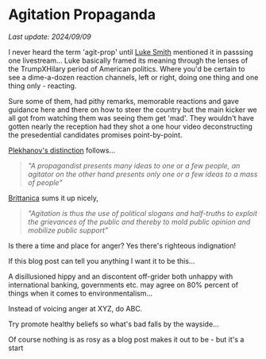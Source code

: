 # Agitation Propaganda

*Last update: 2024/09/09*

I never heard the term 'agit-prop' until [Luke Smith](https://lukesmith.xyz/) mentioned it in passsing one livestream... Luke basically framed its meaning through the lenses of the TrumpXHilary period of American politics. Where you'd be certain to see a dime-a-dozen reaction channels, left or right, doing one thing and one thing only - reacting.

Sure some of them, had pithy remarks, memorable reactions and gave guidance here and there on how to steer the country but the main kicker we all got from watching them was seeing them get 'mad'. They wouldn't have gotten nearly the reception had they shot a one hour video deconstructing the presedential candidates promises point-by-point.

[Plekhanov's distinction](https://www.cia.gov/readingroom/docs/CIA-RDP78-03362A000500130003-7.pdf) follows...

> _"A propagandist presents many ideas to one or a few people, an *agitator*  on the other hand presents only one or a few ideas to a mass of people"_

[Brittanica](https://www.britannica.com/topic/agitprop) sums it up nicely,

> _"Agitation is thus the use of political slogans and half-truths to exploit the grievances of the public and thereby to mold public opinion and mobilize public support"_

Is there a time and place for anger? Yes there's righteous indignation!

If this blog post can tell you anything I want it to be this...

A disillusioned hippy and an discontent off-grider both unhappy with international banking, governments etc. may agree on 80% percent of things when it comes to environmentalism...

Instead of voicing anger at XYZ, do ABC.

Try promote healthy beliefs so what's bad falls by the wayside...

Of course nothing is as rosy as a blog post makes it out to be - but it's a start
